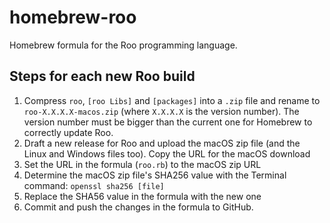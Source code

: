 # homebrew-roo
Homebrew formula for the Roo programming language.

## Steps for each new Roo build
1. Compress `roo`, `[roo Libs]` and `[packages]` into a `.zip` file and rename to `roo-X.X.X.X-macos.zip` (where `X.X.X.X` is the version number). The version number must be bigger than the current one for Homebrew to correctly update Roo.
2. Draft a new release for Roo and upload the macOS zip file (and the Linux and Windows files too). Copy the URL for the macOS download
3. Set the URL in the formula (`roo.rb`) to the macOS zip URL
4. Determine the macOS zip file's SHA256 value with the Terminal command: `openssl sha256 [file]`
5. Replace the SHA56 value in the formula with the new one
6. Commit and push the changes in the formula to GitHub.
